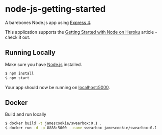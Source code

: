 # node-js-getting-started

A barebones Node.js app using [Express 4](http://expressjs.com/).

This application supports the [Getting Started with Node on Heroku](https://devcenter.heroku.com/articles/getting-started-with-nodejs) article - check it out.

## Running Locally

Make sure you have [Node.js](http://nodejs.org/) installed.

```sh
$ npm install
$ npm start
```

Your app should now be running on [localhost:5000](http://localhost:5000/).

## Docker

Build and run locally

```sh
$ docker build -t jamescookie/swearbox:0.1 .
$ docker run -d -p 8888:5000 --name swearbox jamescookie/swearbox:0.1
```
